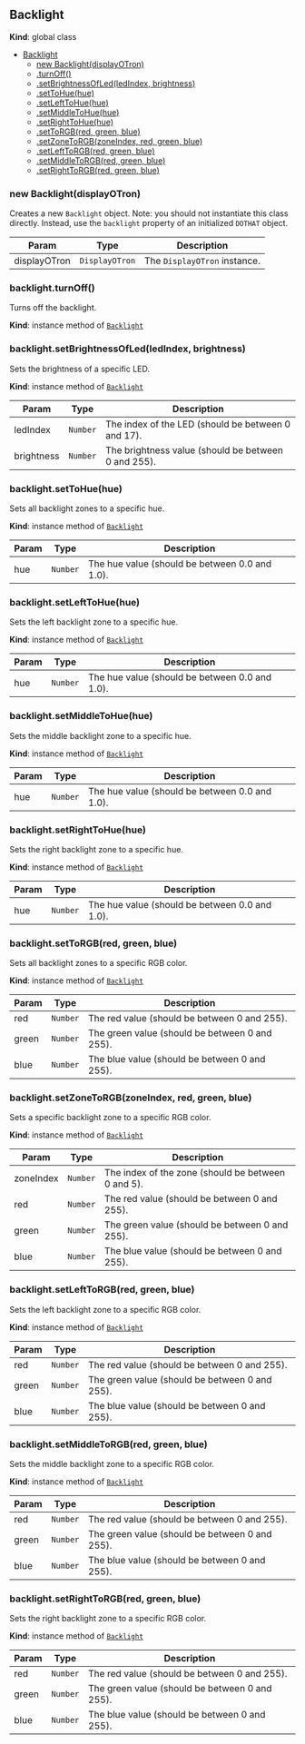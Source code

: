 <a name="Backlight"></a>
## Backlight
**Kind**: global class  

* [Backlight](#Backlight)
  * [new Backlight(displayOTron)](#new_Backlight_new)
  * [.turnOff()](#Backlight+turnOff)
  * [.setBrightnessOfLed(ledIndex, brightness)](#Backlight+setBrightnessOfLed)
  * [.setToHue(hue)](#Backlight+setToHue)
  * [.setLeftToHue(hue)](#Backlight+setLeftToHue)
  * [.setMiddleToHue(hue)](#Backlight+setMiddleToHue)
  * [.setRightToHue(hue)](#Backlight+setRightToHue)
  * [.setToRGB(red, green, blue)](#Backlight+setToRGB)
  * [.setZoneToRGB(zoneIndex, red, green, blue)](#Backlight+setZoneToRGB)
  * [.setLeftToRGB(red, green, blue)](#Backlight+setLeftToRGB)
  * [.setMiddleToRGB(red, green, blue)](#Backlight+setMiddleToRGB)
  * [.setRightToRGB(red, green, blue)](#Backlight+setRightToRGB)

<a name="new_Backlight_new"></a>
### new Backlight(displayOTron)
Creates a new `Backlight` object.
Note: you should not instantiate this class directly. Instead, use the `backlight` property of an initialized `DOTHAT` object.


| Param | Type | Description |
| --- | --- | --- |
| displayOTron | <code>DisplayOTron</code> | The `DisplayOTron` instance. |

<a name="Backlight+turnOff"></a>
### backlight.turnOff()
Turns off the backlight.

**Kind**: instance method of <code>[Backlight](#Backlight)</code>  
<a name="Backlight+setBrightnessOfLed"></a>
### backlight.setBrightnessOfLed(ledIndex, brightness)
Sets the brightness of a specific LED.

**Kind**: instance method of <code>[Backlight](#Backlight)</code>  

| Param | Type | Description |
| --- | --- | --- |
| ledIndex | <code>Number</code> | The index of the LED (should be between 0 and 17). |
| brightness | <code>Number</code> | The brightness value (should be between 0 and 255). |

<a name="Backlight+setToHue"></a>
### backlight.setToHue(hue)
Sets all backlight zones to a specific hue.

**Kind**: instance method of <code>[Backlight](#Backlight)</code>  

| Param | Type | Description |
| --- | --- | --- |
| hue | <code>Number</code> | The hue value (should be between 0.0 and 1.0). |

<a name="Backlight+setLeftToHue"></a>
### backlight.setLeftToHue(hue)
Sets the left backlight zone to a specific hue.

**Kind**: instance method of <code>[Backlight](#Backlight)</code>  

| Param | Type | Description |
| --- | --- | --- |
| hue | <code>Number</code> | The hue value (should be between 0.0 and 1.0). |

<a name="Backlight+setMiddleToHue"></a>
### backlight.setMiddleToHue(hue)
Sets the middle backlight zone to a specific hue.

**Kind**: instance method of <code>[Backlight](#Backlight)</code>  

| Param | Type | Description |
| --- | --- | --- |
| hue | <code>Number</code> | The hue value (should be between 0.0 and 1.0). |

<a name="Backlight+setRightToHue"></a>
### backlight.setRightToHue(hue)
Sets the right backlight zone to a specific hue.

**Kind**: instance method of <code>[Backlight](#Backlight)</code>  

| Param | Type | Description |
| --- | --- | --- |
| hue | <code>Number</code> | The hue value (should be between 0.0 and 1.0). |

<a name="Backlight+setToRGB"></a>
### backlight.setToRGB(red, green, blue)
Sets all backlight zones to a specific RGB color.

**Kind**: instance method of <code>[Backlight](#Backlight)</code>  

| Param | Type | Description |
| --- | --- | --- |
| red | <code>Number</code> | The red value (should be between 0 and 255). |
| green | <code>Number</code> | The green value (should be between 0 and 255). |
| blue | <code>Number</code> | The blue value (should be between 0 and 255). |

<a name="Backlight+setZoneToRGB"></a>
### backlight.setZoneToRGB(zoneIndex, red, green, blue)
Sets a specific backlight zone to a specific RGB color.

**Kind**: instance method of <code>[Backlight](#Backlight)</code>  

| Param | Type | Description |
| --- | --- | --- |
| zoneIndex | <code>Number</code> | The index of the zone (should be between 0 and 5). |
| red | <code>Number</code> | The red value (should be between 0 and 255). |
| green | <code>Number</code> | The green value (should be between 0 and 255). |
| blue | <code>Number</code> | The blue value (should be between 0 and 255). |

<a name="Backlight+setLeftToRGB"></a>
### backlight.setLeftToRGB(red, green, blue)
Sets the left backlight zone to a specific RGB color.

**Kind**: instance method of <code>[Backlight](#Backlight)</code>  

| Param | Type | Description |
| --- | --- | --- |
| red | <code>Number</code> | The red value (should be between 0 and 255). |
| green | <code>Number</code> | The green value (should be between 0 and 255). |
| blue | <code>Number</code> | The blue value (should be between 0 and 255). |

<a name="Backlight+setMiddleToRGB"></a>
### backlight.setMiddleToRGB(red, green, blue)
Sets the middle backlight zone to a specific RGB color.

**Kind**: instance method of <code>[Backlight](#Backlight)</code>  

| Param | Type | Description |
| --- | --- | --- |
| red | <code>Number</code> | The red value (should be between 0 and 255). |
| green | <code>Number</code> | The green value (should be between 0 and 255). |
| blue | <code>Number</code> | The blue value (should be between 0 and 255). |

<a name="Backlight+setRightToRGB"></a>
### backlight.setRightToRGB(red, green, blue)
Sets the right backlight zone to a specific RGB color.

**Kind**: instance method of <code>[Backlight](#Backlight)</code>  

| Param | Type | Description |
| --- | --- | --- |
| red | <code>Number</code> | The red value (should be between 0 and 255). |
| green | <code>Number</code> | The green value (should be between 0 and 255). |
| blue | <code>Number</code> | The blue value (should be between 0 and 255). |
